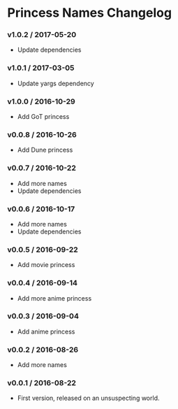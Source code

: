 Princess Names Changelog
========================

### v1.0.2 / 2017-05-20

 - Update dependencies

### v1.0.1 / 2017-03-05

 - Update yargs dependency

### v1.0.0 / 2016-10-29

 - Add GoT princess

### v0.0.8 / 2016-10-26

 - Add Dune princess

### v0.0.7 / 2016-10-22

 - Add more names
 - Update dependencies

### v0.0.6 / 2016-10-17

 - Add more names
 - Update dependencies

### v0.0.5 / 2016-09-22

 - Add movie princess

### v0.0.4 / 2016-09-14

 - Add more anime princess

### v0.0.3 / 2016-09-04

 - Add anime princess

### v0.0.2 / 2016-08-26

 - Add more names

### v0.0.1 / 2016-08-22

 - First version, released on an unsuspecting world.
